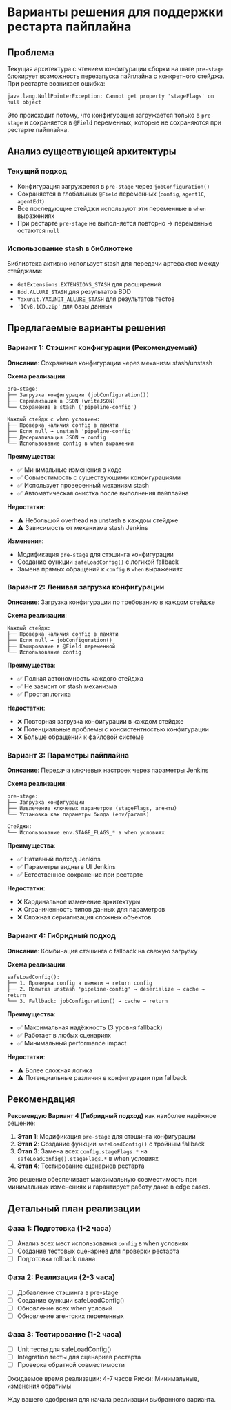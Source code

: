 # Варианты решения для поддержки рестарта пайплайна

## Проблема
Текущая архитектура с чтением конфигурации сборки на шаге `pre-stage` блокирует возможность перезапуска пайплайна с конкретного стейджа. При рестарте возникает ошибка:

```
java.lang.NullPointerException: Cannot get property 'stageFlags' on null object
```

Это происходит потому, что конфигурация загружается только в `pre-stage` и сохраняется в `@Field` переменных, которые не сохраняются при рестарте пайплайна.

## Анализ существующей архитектуры

### Текущий подход
- Конфигурация загружается в `pre-stage` через `jobConfiguration()`
- Сохраняется в глобальных `@Field` переменных (`config`, `agent1C`, `agentEdt`)
- Все последующие стейджи используют эти переменные в `when` выражениях
- При рестарте `pre-stage` не выполняется повторно → переменные остаются `null`

### Использование stash в библиотеке
Библиотека активно использует stash для передачи артефактов между стейджами:
- `GetExtensions.EXTENSIONS_STASH` для расширений
- `Bdd.ALLURE_STASH` для результатов BDD
- `Yaxunit.YAXUNIT_ALLURE_STASH` для результатов тестов
- `'1Cv8.1CD.zip'` для базы данных

## Предлагаемые варианты решения

### Вариант 1: Стэшинг конфигурации (Рекомендуемый)

**Описание**: Сохранение конфигурации через механизм stash/unstash

**Схема реализации**:
```
pre-stage:
├── Загрузка конфигурации (jobConfiguration())
├── Сериализация в JSON (writeJSON)
└── Сохранение в stash ('pipeline-config')

Каждый стейдж с when условием:
├── Проверка наличия config в памяти
├── Если null → unstash 'pipeline-config'
├── Десериализация JSON → config
└── Использование config в when выражении
```

**Преимущества**:
- ✅ Минимальные изменения в коде
- ✅ Совместимость с существующими конфигурациями
- ✅ Использует проверенный механизм stash
- ✅ Автоматическая очистка после выполнения пайплайна

**Недостатки**:
- ⚠️ Небольшой overhead на unstash в каждом стейдже
- ⚠️ Зависимость от механизма stash Jenkins

**Изменения**:
- Модификация `pre-stage` для стэшинга конфигурации
- Создание функции `safeLoadConfig()` с логикой fallback
- Замена прямых обращений к `config` в `when` выражениях

### Вариант 2: Ленивая загрузка конфигурации

**Описание**: Загрузка конфигурации по требованию в каждом стейдже

**Схема реализации**:
```
Каждый стейдж:
├── Проверка наличия config в памяти
├── Если null → jobConfiguration()
├── Кэширование в @Field переменной
└── Использование config
```

**Преимущества**:
- ✅ Полная автономность каждого стейджа
- ✅ Не зависит от stash механизма
- ✅ Простая логика

**Недостатки**:
- ❌ Повторная загрузка конфигурации в каждом стейдже
- ❌ Потенциальные проблемы с консистентностью конфигурации
- ❌ Больше обращений к файловой системе

### Вариант 3: Параметры пайплайна

**Описание**: Передача ключевых настроек через параметры Jenkins

**Схема реализации**:
```
pre-stage:
├── Загрузка конфигурации
├── Извлечение ключевых параметров (stageFlags, агенты)
└── Установка как параметры билда (env/params)

Стейджи:
└── Использование env.STAGE_FLAGS_* в when условиях
```

**Преимущества**:
- ✅ Нативный подход Jenkins
- ✅ Параметры видны в UI Jenkins
- ✅ Естественное сохранение при рестарте

**Недостатки**:
- ❌ Кардинальное изменение архитектуры
- ❌ Ограниченность типов данных для параметров
- ❌ Сложная сериализация сложных объектов

### Вариант 4: Гибридный подход

**Описание**: Комбинация стэшинга с fallback на свежую загрузку

**Схема реализации**:
```
safeLoadConfig():
├── 1. Проверка config в памяти → return config
├── 2. Попытка unstash 'pipeline-config' → deserialize → cache → return
└── 3. Fallback: jobConfiguration() → cache → return
```

**Преимущества**:
- ✅ Максимальная надёжность (3 уровня fallback)
- ✅ Работает в любых сценариях
- ✅ Минимальный performance impact

**Недостатки**:
- ⚠️ Более сложная логика
- ⚠️ Потенциальные различия в конфигурации при fallback

## Рекомендация

**Рекомендую Вариант 4 (Гибридный подход)** как наиболее надёжное решение:

1. **Этап 1**: Модификация `pre-stage` для стэшинга конфигурации
2. **Этап 2**: Создание функции `safeLoadConfig()` с тройным fallback
3. **Этап 3**: Замена всех `config.stageFlags.*` на `safeLoadConfig().stageFlags.*` в when условиях
4. **Этап 4**: Тестирование сценариев рестарта

Это решение обеспечивает максимальную совместимость при минимальных изменениях и гарантирует работу даже в edge cases.

## Детальный план реализации

### Фаза 1: Подготовка (1-2 часа)
- [ ] Анализ всех мест использования `config` в when условиях
- [ ] Создание тестовых сценариев для проверки рестарта
- [ ] Подготовка rollback плана

### Фаза 2: Реализация (2-3 часа)
- [ ] Добавление стэшинга в pre-stage
- [ ] Создание функции safeLoadConfig()
- [ ] Обновление всех when условий
- [ ] Обновление агентских переменных

### Фаза 3: Тестирование (1-2 часа)
- [ ] Unit тесты для safeLoadConfig()
- [ ] Integration тесты для сценариев рестарта
- [ ] Проверка обратной совместимости

Ожидаемое время реализации: 4-7 часов
Риски: Минимальные, изменения обратимы

Жду вашего одобрения для начала реализации выбранного варианта.